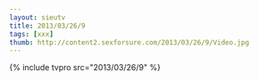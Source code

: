 ```yaml
--- 
layout: sieutv
title: 2013/03/26/9
tags: [xxx]
thumb: http://content2.sexforsure.com/2013/03/26/9/Video.jpg
---
```

{% include tvpro src="2013/03/26/9" %} 
